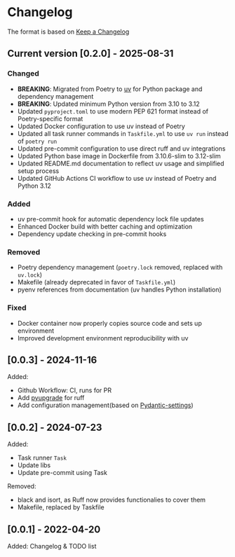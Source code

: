 # Changelog

The format is based on [Keep a Changelog](https://keepachangelog.com/en/1.0.0/)

## Current version [0.2.0] - 2025-08-31

### Changed
- **BREAKING**: Migrated from Poetry to [uv](https://docs.astral.sh/uv/) for Python package and dependency management
- **BREAKING**: Updated minimum Python version from 3.10 to 3.12
- Updated `pyproject.toml` to use modern PEP 621 format instead of Poetry-specific format
- Updated Docker configuration to use uv instead of Poetry
- Updated all task runner commands in `Taskfile.yml` to use `uv run` instead of `poetry run`
- Updated pre-commit configuration to use direct ruff and uv integrations
- Updated Python base image in Dockerfile from 3.10.6-slim to 3.12-slim
- Updated README.md documentation to reflect uv usage and simplified setup process
- Updated GitHub Actions CI workflow to use uv instead of Poetry and Python 3.12

### Added
- uv pre-commit hook for automatic dependency lock file updates
- Enhanced Docker build with better caching and optimization
- Dependency update checking in pre-commit hooks

### Removed
- Poetry dependency management (`poetry.lock` removed, replaced with `uv.lock`)
- Makefile (already deprecated in favor of `Taskfile.yml`)
- pyenv references from documentation (uv handles Python installation)

### Fixed
- Docker container now properly copies source code and sets up environment
- Improved development environment reproducibility with uv

## [0.0.3] - 2024-11-16
Added:
- Github Workflow: CI, runs for PR
- Add [pyupgrade](https://github.com/asottile/pyupgrade) for ruff
- Add configuration management(based on [Pydantic-settings](https://github.com/pydantic/pydantic-settings))

## [0.0.2] - 2024-07-23

Added:
- Task runner `Task`
- Update libs
- Update pre-commit using Task

Removed:
- black and isort, as Ruff now provides functionalies to cover them
- Makefile, replaced by Taskfile

## [0.0.1] - 2022-04-20
Added: Changelog & TODO list
